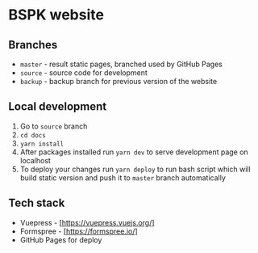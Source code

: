 # BSPK website

## Branches
- `master` - result static pages, branched used by GitHub Pages
- `source` - source code for development
- `backup` - backup branch for previous version of the website

## Local development

1. Go to `source` branch
2. `cd docs`
3. `yarn install`
4. After packages installed run `yarn dev` to serve development page on localhost
5. To deploy your changes run `yarn deploy` to run bash script which will build static version and push it to `master` branch automatically

## Tech stack
- Vuepress - [https://vuepress.vuejs.org/]
- Formspree - [https://formspree.io/]
- GitHub Pages for deploy